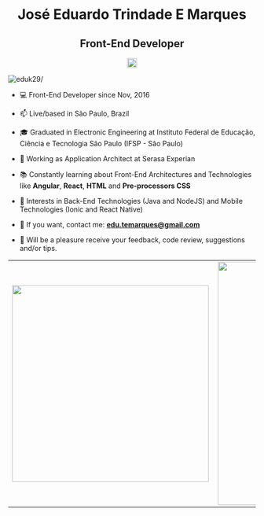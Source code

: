 <h1 align="center">José Eduardo Trindade E Marques</h1>
<h2 align="center">Front-End Developer</h2>
<p align="center">
<a href=https://www.linkedin.com/in/jos%C3%A9-eduardo-trindade-e-marques-610b315b target="blank"><img align="center" src=https://cdn.jsdelivr.net/npm/simple-icons@3.0.1/icons/linkedin.svg alt="linkedin-profile" height="20" width="20" /></a>
</p>

<p align="left"> <img src=https://komarev.com/ghpvc/?username=eduk29 alt=eduk29/> </p>

- :computer: Front-End Developer since Nov, 2016

- 📫 Live/based in São Paulo, Brazil

- :mortar_board: Graduated in Electronic Engineering at Instituto Federal de Educação, Ciência e Tecnologia São Paulo (IFSP - São Paulo)

- :office: Working as Application Architect at Serasa Experian 

- :books: Constantly learning about Front-End Architectures and Technologies like **Angular**, **React**, **HTML** and **Pre-processors CSS**

- :page_facing_up: Interests in Back-End Technologies (Java and NodeJS) and Mobile Technologies (Ionic and React Native)

- 💬 If you want, contact me: **edu.temarques@gmail.com**

- :metal: Will be a pleasure receive your feedback, code review, suggestions and/or tips.

<center>
<table>
  <tr>
      <td><img width="400px" align="left" src="https://github-readme-stats.vercel.app/api/top-langs/?username=eduk29&hide=html&layout=compact" /></td>
      <td><img width="495px" align="left" src="https://github-readme-stats.vercel.app/api?username=eduk29&theme=default&include_all_commits=true&count_private=true&show_icons=true&hide=contribs" /></td>
  </tr>   
</table>
</center>
